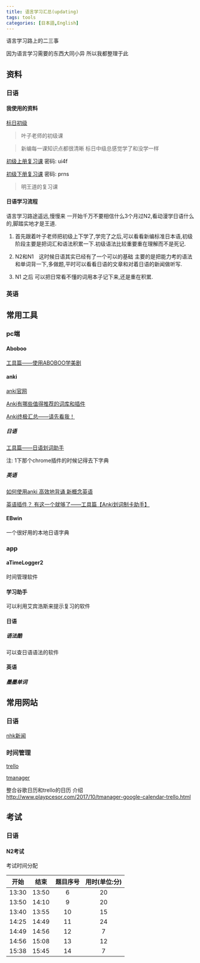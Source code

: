 ```yaml
---
title: 语言学习汇总(updating)
tags: tools
categories: [日本語,English]
---
```

语言学习路上的二三事
<!--more-->

因为语言学习需要的东西大同小异 所以我都整理于此

## 资料
### 日语

#### 我使用的资料

[标日初级](https://www.bilibili.com/video/av3060477/?from=search&seid=15325896545265664426)
> 叶子老师的初级课

<!-- [新编日语(4册全)]() -->
> 新编每一课知识点都很清晰 标日中级总感觉学了和没学一样

[初级上册复习课](https://pan.baidu.com/s/1kVtGvB5)  密码: ui4f

[初级下册复习课](https://pan.baidu.com/s/1jH9Hegm)  密码: prns

> 明王道的复习课

#### 日语学习流程

语言学习路途遥远,慢慢来 一开始千万不要相信什么3个月过N2,看动漫学日语什么的,脚踏实地才是王道.

1. 首先跟着叶子老师把初级上下学了,学完了之后,可以看看新编标准日本语,初级阶段主要是把词汇和语法积累一下.初级语法比较重要重在理解而不是死记.

2. N2和N1　这时候日语其实已经有了一个可以的基础 主要的是把能力考的语法和单词背一下,多做题,平时可以看看日语的文章和对着日语的新闻做听写.

3. N1 之后 可以把日常看不懂的词用本子记下来,还是重在积累.

### 英语

## 常用工具

### pc端

#### Aboboo

[工具篇——使用ABOBOO学美剧](https://zhuanlan.zhihu.com/p/21930503?refer=-anki)

#### anki

[anki官网](https://apps.ankiweb.net)

[Anki有哪些值得推荐的词库和插件](https://www.zhihu.com/question/43951518)

[Anki终极汇总——请先看我！](https://zhuanlan.zhihu.com/p/21328602?refer=-anki)

##### 日语

[工具篇——日语划词助手](https://zhuanlan.zhihu.com/p/21702356?refer=-anki)

注: 1下那个chrome插件的时候记得去下字典

##### 英语

[如何使用anki 高效地背诵 新概念英语](https://www.zhihu.com/question/20977466/answer/234197535)

[英语插件？ 有这一个就够了——工具篇【Anki划词制卡助手】](https://zhuanlan.zhihu.com/p/22472893?refer=-anki)

#### EBwin

一个很好用的本地日语字典

### app

#### aTimeLogger2

时间管理软件

#### 学习助手

可以利用艾宾浩斯来提示复习的软件

#### 日语

##### 语法酷

可以查日语语法的软件

#### 英语

##### 墨墨单词

## 常用网站

### 日语

[nhk新闻](http://www3.nhk.or.jp/)

### 时间管理

[trello](https://trello.com)

[tmanager](https://www.tmanager.co)

整合谷歌日历和trello的日历 介绍  http://www.playpcesor.com/2017/10/tmanager-google-calendar-trello.html

## 考试

### 日语

#### N2考试

考试时间分配

| 开始  | 结束  | 题目序号 | 用时(单位:分) |
|:-----:|:-----:|:--------:|:-------------:|
| 13:30 | 13:50 |    6     |      20       |
| 13:50 | 14:10 |    9     |      20       |
| 13:40 | 13:55 |    10    |      15       |
| 14:25 | 14:49 |    11    |      24       |
| 14:49 | 14:56 |    12    |       7       |
| 14:56 | 15:08 |    13    |      12       |
| 15:38 | 15:45 |    14    |       7       |

